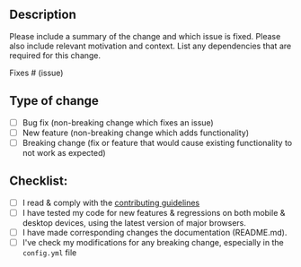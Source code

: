 ## Description

Please include a summary of the change and which issue is fixed. Please also include relevant motivation and context. List any dependencies that are required for this change.

Fixes # (issue)

## Type of change

- [ ] Bug fix (non-breaking change which fixes an issue)
- [ ] New feature (non-breaking change which adds functionality)
- [ ] Breaking change (fix or feature that would cause existing functionality to not work as expected)

## Checklist:

- [ ] I read & comply with the [contributing guidelines](https://github.com/luketainton/FHeD/blob/master/CONTRIBUTING.md)
- [ ] I have tested my code for new features & regressions on both mobile & desktop devices, using the latest version of major browsers.
- [ ] I have made corresponding changes the documentation (README.md).
- [ ] I've check my modifications for any breaking change, especially in the `config.yml` file
